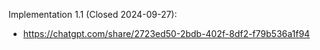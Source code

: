 Implementation 1.1 (Closed 2024-09-27):

- https://chatgpt.com/share/2723ed50-2bdb-402f-8df2-f79b536a1f94
